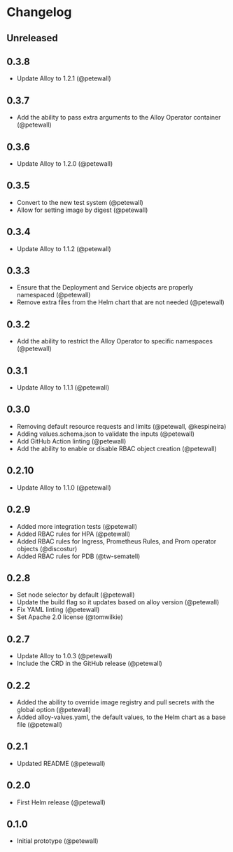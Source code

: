 # Changelog

## Unreleased

## 0.3.8

* Update Alloy to 1.2.1 (@petewall)

## 0.3.7

* Add the ability to pass extra arguments to the Alloy Operator container (@petewall)

## 0.3.6

* Update Alloy to 1.2.0 (@petewall)

## 0.3.5

* Convert to the new test system (@petewall)
* Allow for setting image by digest (@petewall)

## 0.3.4

* Update Alloy to 1.1.2 (@petewall)

## 0.3.3

* Ensure that the Deployment and Service objects are properly namespaced (@petewall)
* Remove extra files from the Helm chart that are not needed (@petewall)

## 0.3.2

* Add the ability to restrict the Alloy Operator to specific namespaces (@petewall)

## 0.3.1

* Update Alloy to 1.1.1 (@petewall)

## 0.3.0

* Removing default resource requests and limits (@petewall, @kespineira)
* Adding values.schema.json to validate the inputs (@petewall)
* Add GitHub Action linting (@petewall)
* Add the ability to enable or disable RBAC object creation (@petewall)

## 0.2.10

* Update Alloy to 1.1.0 (@petewall)

## 0.2.9

* Added more integration tests (@petewall)
* Added RBAC rules for HPA (@petewall)
* Added RBAC rules for Ingress, Prometheus Rules, and Prom operator objects (@discostur)
* Added RBAC rules for PDB (@tw-sematell)

## 0.2.8

* Set node selector by default (@petewall)
* Update the build flag so it updates based on alloy version (@petewall)
* Fix YAML linting (@petewall)
* Set Apache 2.0 license (@tomwilkie)

## 0.2.7

* Update Alloy to 1.0.3 (@petewall)
* Include the CRD in the GitHub release (@petewall)

## 0.2.2

* Added the ability to override image registry and pull secrets with the global option (@petewall)
* Added alloy-values.yaml, the default values, to the Helm chart as a base file (@petewall)

## 0.2.1

* Updated README (@petewall)

## 0.2.0

* First Helm release (@petewall)

## 0.1.0

* Initial prototype (@petewall)
